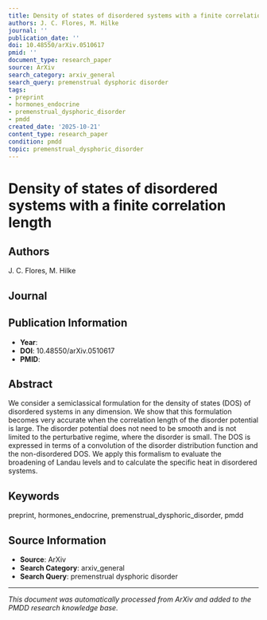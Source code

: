 ```yaml
---
title: Density of states of disordered systems with a finite correlation length
authors: J. C. Flores, M. Hilke
journal: ''
publication_date: ''
doi: 10.48550/arXiv.0510617
pmid: ''
document_type: research_paper
source: ArXiv
search_category: arxiv_general
search_query: premenstrual dysphoric disorder
tags:
- preprint
- hormones_endocrine
- premenstrual_dysphoric_disorder
- pmdd
created_date: '2025-10-21'
content_type: research_paper
condition: pmdd
topic: premenstrual_dysphoric_disorder
---
```


# Density of states of disordered systems with a finite correlation length

## Authors
J. C. Flores, M. Hilke

## Journal


## Publication Information
- **Year**: 
- **DOI**: 10.48550/arXiv.0510617
- **PMID**: 

## Abstract
We consider a semiclassical formulation for the density of states (DOS) of disordered systems in any dimension. We show that this formulation becomes very accurate when the correlation length of the disorder potential is large. The disorder potential does not need to be smooth and is not limited to the perturbative regime, where the disorder is small. The DOS is expressed in terms of a convolution of the disorder distribution function and the non-disordered DOS. We apply this formalism to evaluate the broadening of Landau levels and to calculate the specific heat in disordered systems.

## Keywords
preprint, hormones_endocrine, premenstrual_dysphoric_disorder, pmdd

## Source Information
- **Source**: ArXiv
- **Search Category**: arxiv_general
- **Search Query**: premenstrual dysphoric disorder

---
*This document was automatically processed from ArXiv and added to the PMDD research knowledge base.*
